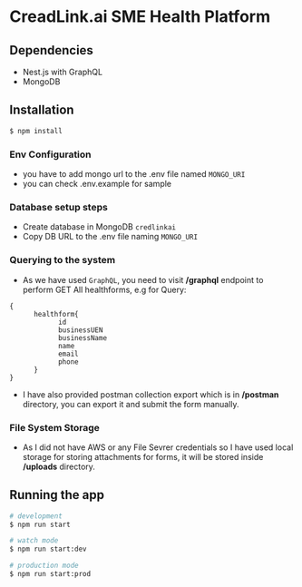 # CreadLink.ai SME Health Platform

## Dependencies

- Nest.js with GraphQL
- MongoDB

## Installation

```bash
$ npm install
```

### Env Configuration

- you have to add mongo url to the .env file named `MONGO_URI`
- you can check .env.example for sample

### Database setup steps

- Create database in MongoDB `credlinkai`
- Copy DB URL to the .env file naming `MONGO_URI`

### Querying to the system

- As we have used `GraphQL`, you need to visit **/graphql** endpoint to perform GET All healthforms, e.g for Query:

```
{
	  healthform{
			id
			businessUEN
			businessName
			name
			email
			phone
	  }
}
```

- I have also provided postman collection export which is in **/postman** directory, you can export it and submit the form manually.

### File System Storage

- As I did not have AWS or any File Sevrer credentials so I have used local storage for storing attachments for forms, it will be stored inside **/uploads** directory.

## Running the app

```bash
# development
$ npm run start

# watch mode
$ npm run start:dev

# production mode
$ npm run start:prod
```
